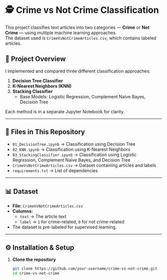 # 🕵️ Crime vs Not Crime Classification

This project classifies text articles into two categories — **Crime** or **Not Crime** — using multiple machine learning approaches.  
The dataset used is `CrimeVsNotCrimeArticles.csv`, which contains labeled articles.

## 📌 Project Overview

I implemented and compared three different classification approaches:

1. **Decision Tree Classifier**
2. **K-Nearest Neighbors (KNN)**
3. **Stacking Classifier**  
   - Base Models: Logistic Regression, Complement Naive Bayes, Decision Tree

Each method is in a separate Jupyter Notebook for clarity.

---

## 📂 Files in This Repository

- `01_DecisionTree.ipynb` → Classification using Decision Tree
- `02_KNN.ipynb` → Classification using K-Nearest Neighbors
- `03_StackingClassifier.ipynb` → Classification using Logistic Regression, Complement Naive Bayes, and Decision Tree
- `CrimeVsNotCrimeArticles.csv` → Dataset containing articles and labels
- `requirements.txt` → List of dependencies

---

## 📊 Dataset

- **File:** `CrimeVsNotCrimeArticles.csv`
- **Columns:**
  - `text` → The article text
  - `label` → `1` for crime-related, `0` for not crime-related
- The dataset is pre-labeled for supervised learning.

---

## ⚙️ Installation & Setup

1. **Clone the repository**
   ```bash
   git clone https://github.com/your-username/crime-vs-not-crime.git
   cd crime-vs-not-crime
